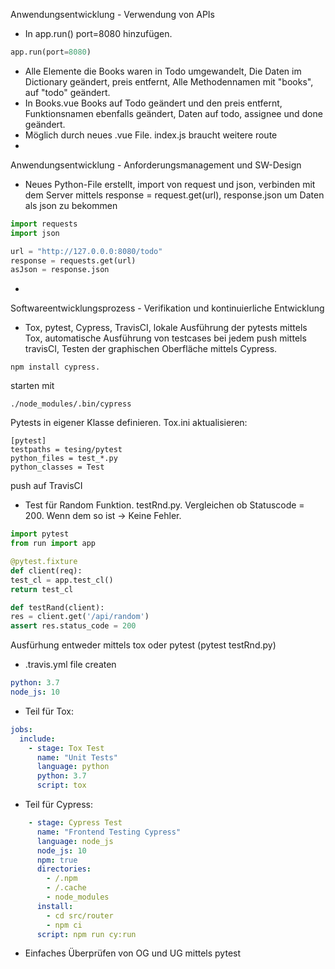 Anwendungsentwicklung - Verwendung von APIs

- In app.run() port=8080 hinzufügen.
```python
app.run(port=8080)
```
- Alle Elemente die Books waren in Todo umgewandelt, Die Daten im Dictionary geändert, preis entfernt, Alle Methodennamen mit "books", auf "todo" geändert.
- In Books.vue Books auf Todo geändert und den preis entfernt, Funktionsnamen ebenfalls geändert, Daten auf todo, assignee und done geändert. 
- Möglich durch neues .vue File. index.js braucht weitere route
-

Anwendungsentwicklung - Anforderungsmanagement und SW-Design

- Neues Python-File erstellt, import von request und json, verbinden mit dem Server mittels response = request.get(url), response.json um Daten als json zu bekommen
```python
import requests
import json

url = "http://127.0.0.0:8080/todo"
response = requests.get(url)
asJson = response.json
```
-

Softwareentwicklungsprozess - Verifikation und kontinuierliche Entwicklung

- Tox, pytest, Cypress, TravisCI, lokale Ausführung der pytests mittels Tox, automatische Ausführung von testcases bei jedem push mittels travisCI, Testen der graphischen Oberfläche mittels Cypress. 
```
npm install cypress. 
```
starten mit
```
./node_modules/.bin/cypress
```
Pytests in eigener Klasse definieren. Tox.ini aktualisieren: 
```tox
[pytest]
testpaths = tesing/pytest
python_files = test_*.py
python_classes = Test
```
push auf TravisCI
- Test für Random Funktion. testRnd.py. Vergleichen ob Statuscode = 200. Wenn dem so ist -> Keine Fehler.
```python
import pytest
from run import app

@pytest.fixture
def client(req):
test_cl = app.test_cl()
return test_cl

def testRand(client):
res = client.get('/api/random')
assert res.status_code = 200
```
Ausfürhung entweder mittels tox oder pytest (pytest testRnd.py)

- .travis.yml file createn
```yml
python: 3.7
node_js: 10
```
- Teil für Tox:
```yml
jobs:
  include:
    - stage: Tox Test
      name: "Unit Tests"
      language: python
      python: 3.7
      script: tox
```

- Teil für Cypress:
```yml
    - stage: Cypress Test
      name: "Frontend Testing Cypress"
      language: node_js
      node_js: 10
      npm: true
      directories:
        - /.npm
        - /.cache
        - node_modules
      install:
        - cd src/router
        - npm ci
      script: npm run cy:run
```
- Einfaches Überprüfen von OG und UG mittels pytest
